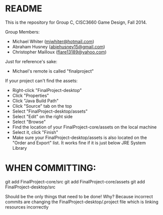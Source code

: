 # README #

This is the repository for Group C, CISC3660 Game Design, Fall 2014.

Group Members:

- Michael Whiter (mjwhiter@hotmail.com)
- Abraham Husney (abiehusney15@gmail.com)
- Christopher Mailloux (flare13189@yahoo.com)

Just for reference's sake:

- Michael's remote is called "finalproject"

If your project can't find the assets:

- Right-click "FinalProject-desktop"
- Click "Properties"
- Click "Java Build Path"
- Click "Source" tab on the top
- Select "FinalProject-desktop/assets"
- Select "Edit" on the right side
- Select "Browse"
- Find the location of your FinalProject-core/assets on the local machine
- Select it, click "Finish"
- Make sure your FinalProject-desktop/assets is also located on the "Order and Export" list. It works fine if it is just below JRE System Library

<h1> WHEN COMMITTING: </h1>

git add FinalProject-core/src
git add FinalProject-core/assets
git add FinalProject-desktop/src

Should be the only things that need to be done!
Why?
Because incorrect commits are changing the FinalProject-desktop/.project file which is linking resources incorrectly